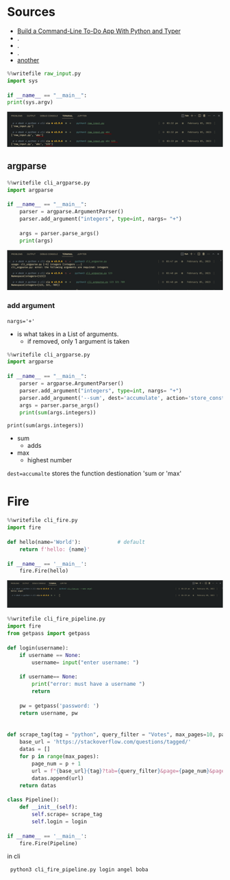 # Sources

- [Build a Command-Line To-Do App With Python and Typer](https://realpython.com/python-typer-cli/)
- .
- .
- .
- [another](https://codeburst.io/building-beautiful-command-line-interfaces-with-python-26c7e1bb54df)



``` python
%%writefile raw_input.py
import sys

if __name__ == "__main__":
print(sys.argv)
```

![](../../z/aharo24_127.png)


## argparse 

```python
%%writefile cli_argparse.py
import argparse

if __name__ == "__main__":
    parser = argparse.ArgumentParser()
    parser.add_argument("integers", type=int, nargs= "+")

    args = parser.parse_args()
    print(args)
```

![](../../z/aharo24%202023-02-05%20at%203.49.10%20PM.png)

### add argument
`nargs='+'` 
- is what takes in a List of arguments.
	- if removed, only 1 argument is taken



``` python
%%writefile cli_argparse.py
import argparse

if __name__ == "__main__":
    parser = argparse.ArgumentParser()
    parser.add_argument("integers", type=int, nargs= "+")
    parser.add_argument('--sum', dest='accumulate', action='store_const', const=sum, default=max)
    args = parser.parse_args()
    print(sum(args.integers))
```


	print(sum(args.integers))

- sum
	- adds
- max
	- highest number

`dest=accumalte`
	stores the function destionation 'sum or 'max'



# Fire 

```python
%%writefile cli_fire.py 
import fire

def hello(name='World'):            # default
    return f'hello: {name}'

if __name__ == '__main__':
    fire.Fire(hello)
```

![](../../z/aharo24%202023-02-05%20at%204.19.50%20PM.png)







``` python
%%writefile cli_fire_pipeline.py
import fire
from getpass import getpass

def login(username):             
    if username == None:
        username= input("enter username: ")
    
    if username== None:
        print("error: must have a username ")
        return

    pw = getpass('password: ')
    return username, pw


def scrape_tag(tag = "python", query_filter = "Votes", max_pages=10, pagesize=25):
    base_url = 'https://stackoverflow.com/questions/tagged/'
    datas = []
    for p in range(max_pages):
        page_num = p + 1
        url = f"{base_url}{tag}?tab={query_filter}&page={page_num}&pagesize={pagesize}"
        datas.append(url)
    return datas

class Pipeline():                                                               # Pipeline means to have the availibility to call multiple functions
    def __init__(self):
        self.scrape= scrape_tag
        self.login = login

if __name__ == '__main__':
    fire.Fire(Pipeline)
```

in cli

	 python3 cli_fire_pipeline.py login angel boba










